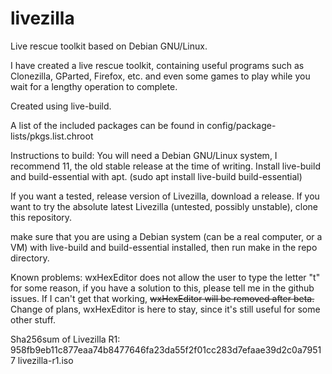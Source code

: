 # livezilla
Live rescue toolkit based on Debian GNU/Linux.

I have created a live rescue toolkit, containing useful programs such as Clonezilla, GParted, Firefox, etc. and even some games to play while you wait for a lengthy operation to complete.

Created using live-build.

A list of the included packages can be found in config/package-lists/pkgs.list.chroot

Instructions to build:
You will need a Debian GNU/Linux system, I recommend 11, the old stable release at the time of writing.
Install live-build and build-essential with apt. (sudo apt install live-build build-essential)


If you want a tested, release version of Livezilla, download a release.
If you want to try the absolute latest Livezilla (untested, possibly unstable), clone this repository.

make sure that you are using a Debian system (can be a real computer, or a VM) with live-build and build-essential installed, then run make in the repo directory.

Known problems:
wxHexEditor does not allow the user to type the letter "t" for some reason, if you have a solution to this, please tell me in the github issues. If I can't get that working, ~~wxHexEditor will be removed after beta.~~ Change of plans, wxHexEditor is here to stay, since it's still useful for some other stuff.

Sha256sum of Livezilla R1:
958fb9eb11c877eaa74b8477646fa23da55f2f01cc283d7efaae39d2c0a79517  livezilla-r1.iso
